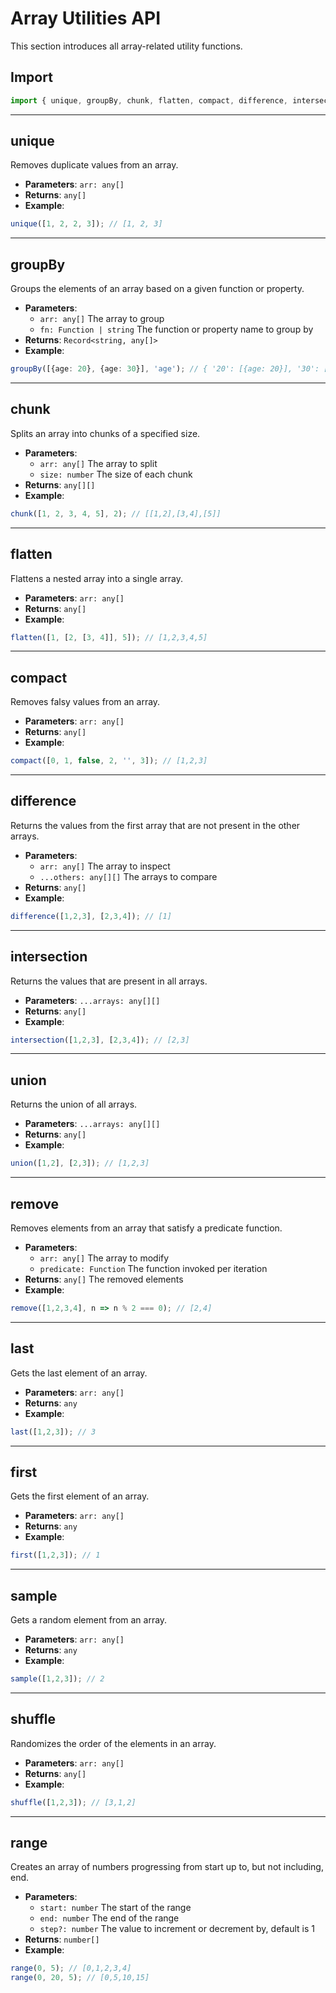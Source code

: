 # Array Utilities API

This section introduces all array-related utility functions.

## Import

```ts
import { unique, groupBy, chunk, flatten, compact, difference, intersection, union, remove, last, first, sample, shuffle, range } from 'your-utils-lib/array';
```

---

## unique
Removes duplicate values from an array.

- **Parameters**: `arr: any[]`
- **Returns**: `any[]`
- **Example**:
```ts
unique([1, 2, 2, 3]); // [1, 2, 3]
```

---

## groupBy
Groups the elements of an array based on a given function or property.

- **Parameters**:
  - `arr: any[]` The array to group
  - `fn: Function | string` The function or property name to group by
- **Returns**: `Record<string, any[]>`
- **Example**:
```ts
groupBy([{age: 20}, {age: 30}], 'age'); // { '20': [{age: 20}], '30': [{age: 30}] }
```

---

## chunk
Splits an array into chunks of a specified size.

- **Parameters**:
  - `arr: any[]` The array to split
  - `size: number` The size of each chunk
- **Returns**: `any[][]`
- **Example**:
```ts
chunk([1, 2, 3, 4, 5], 2); // [[1,2],[3,4],[5]]
```

---

## flatten
Flattens a nested array into a single array.

- **Parameters**: `arr: any[]`
- **Returns**: `any[]`
- **Example**:
```ts
flatten([1, [2, [3, 4]], 5]); // [1,2,3,4,5]
```

---

## compact
Removes falsy values from an array.

- **Parameters**: `arr: any[]`
- **Returns**: `any[]`
- **Example**:
```ts
compact([0, 1, false, 2, '', 3]); // [1,2,3]
```

---

## difference
Returns the values from the first array that are not present in the other arrays.

- **Parameters**:
  - `arr: any[]` The array to inspect
  - `...others: any[][]` The arrays to compare
- **Returns**: `any[]`
- **Example**:
```ts
difference([1,2,3], [2,3,4]); // [1]
```

---

## intersection
Returns the values that are present in all arrays.

- **Parameters**: `...arrays: any[][]`
- **Returns**: `any[]`
- **Example**:
```ts
intersection([1,2,3], [2,3,4]); // [2,3]
```

---

## union
Returns the union of all arrays.

- **Parameters**: `...arrays: any[][]`
- **Returns**: `any[]`
- **Example**:
```ts
union([1,2], [2,3]); // [1,2,3]
```

---

## remove
Removes elements from an array that satisfy a predicate function.

- **Parameters**:
  - `arr: any[]` The array to modify
  - `predicate: Function` The function invoked per iteration
- **Returns**: `any[]` The removed elements
- **Example**:
```ts
remove([1,2,3,4], n => n % 2 === 0); // [2,4]
```

---

## last
Gets the last element of an array.

- **Parameters**: `arr: any[]`
- **Returns**: `any`
- **Example**:
```ts
last([1,2,3]); // 3
```

---

## first
Gets the first element of an array.

- **Parameters**: `arr: any[]`
- **Returns**: `any`
- **Example**:
```ts
first([1,2,3]); // 1
```

---

## sample
Gets a random element from an array.

- **Parameters**: `arr: any[]`
- **Returns**: `any`
- **Example**:
```ts
sample([1,2,3]); // 2
```

---

## shuffle
Randomizes the order of the elements in an array.

- **Parameters**: `arr: any[]`
- **Returns**: `any[]`
- **Example**:
```ts
shuffle([1,2,3]); // [3,1,2]
```

---

## range
Creates an array of numbers progressing from start up to, but not including, end.

- **Parameters**:
  - `start: number` The start of the range
  - `end: number` The end of the range
  - `step?: number` The value to increment or decrement by, default is 1
- **Returns**: `number[]`
- **Example**:
```ts
range(0, 5); // [0,1,2,3,4]
range(0, 20, 5); // [0,5,10,15]
```
